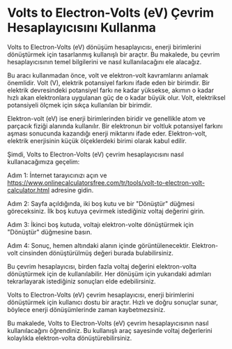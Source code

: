 Volts to Electron-Volts (eV) Çevrim Hesaplayıcısını Kullanma
============================================================

Volts to Electron-Volts (eV) dönüşüm hesaplayıcısı, enerji birimlerini dönüştürmek için tasarlanmış kullanışlı bir araçtır. Bu makalede, bu çevrim hesaplayıcısının temel bilgilerini ve nasıl kullanılacağını ele alacağız.

Bu aracı kullanmadan önce, volt ve elektron-volt kavramlarını anlamak önemlidir. Volt (V), elektrik potansiyel farkını ifade eden bir birimdir. Bir elektrik devresindeki potansiyel farkı ne kadar yüksekse, akımın o kadar hızlı akan elektronlara uygulanan güç de o kadar büyük olur. Volt, elektriksel potansiyeli ölçmek için sıkça kullanılan bir birimdir.

Elektron-volt (eV) ise enerji birimlerinden biridir ve genellikle atom ve parçacık fiziği alanında kullanılır. Bir elektronun bir voltluk potansiyel farkını aşması sonucunda kazandığı enerji miktarını ifade eder. Elektron-volt, elektrik enerjisinin küçük ölçeklerdeki birimi olarak kabul edilir.

Şimdi, Volts to Electron-Volts (eV) çevrim hesaplayıcısını nasıl kullanacağımıza geçelim:

Adım 1: İnternet tarayıcınızı açın ve <https://www.onlinecalculatorsfree.com/tr/tools/volt-to-electron-volt-calculator.html> adresine gidin.

Adım 2: Sayfa açıldığında, iki boş kutu ve bir "Dönüştür" düğmesi göreceksiniz. İlk boş kutuya çevirmek istediğiniz voltaj değerini girin.

Adım 3: İkinci boş kutuda, voltajı elektron-volte dönüştürmek için "Dönüştür" düğmesine basın.

Adım 4: Sonuç, hemen altındaki alanın içinde görüntülenecektir. Elektron-volt cinsinden dönüştürülmüş değeri burada bulabilirsiniz.

Bu çevrim hesaplayıcısı, birden fazla voltaj değerini elektron-volta dönüştürmek için de kullanılabilir. Her dönüşüm için yukarıdaki adımları tekrarlayarak istediğiniz sonuçları elde edebilirsiniz.

Volts to Electron-Volts (eV) çevrim hesaplayıcısı, enerji birimlerini dönüştürmek için kullanıcı dostu bir araçtır. Hızlı ve doğru sonuçlar sunar, böylece enerji dönüşümlerinde zaman kaybetmezsiniz.

Bu makalede, Volts to Electron-Volts (eV) çevrim hesaplayıcısının nasıl kullanılacağını öğrendiniz. Bu kullanışlı araç sayesinde voltaj değerlerini kolaylıkla elektron-volta dönüştürebilirsiniz.